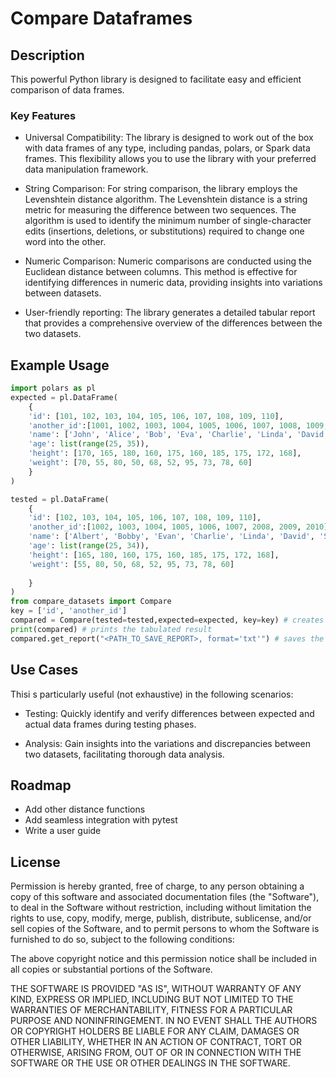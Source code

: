 # Compare Dataframes

## Description
This powerful Python library is designed to facilitate easy and efficient comparison of data frames.


### Key Features
- Universal Compatibility: The library is designed to work out of the box with data frames of any type, including pandas, polars, or Spark data frames. This flexibility allows you to use the library with your preferred data manipulation framework.

- String Comparison: For string comparison, the library employs the Levenshtein distance algorithm. The Levenshtein distance is a string metric for measuring the difference between two sequences. The algorithm is used to identify the minimum number of single-character edits (insertions, deletions, or substitutions) required to change one word into the other.

- Numeric Comparison: Numeric comparisons are conducted using the Euclidean distance between columns. This method is effective for identifying differences in numeric data, providing insights into variations between datasets.

- User-friendly reporting: The library generates a detailed tabular report that provides a comprehensive overview of the differences between the two datasets. 

## Example Usage
```python
import polars as pl
expected = pl.DataFrame(
    {
    'id': [101, 102, 103, 104, 105, 106, 107, 108, 109, 110],
    'another_id':[1001, 1002, 1003, 1004, 1005, 1006, 1007, 1008, 1009, 1010],
    'name': ['John', 'Alice', 'Bob', 'Eva', 'Charlie', 'Linda', 'David', 'Sophie', 'Michael', 'Emma'],
    'age': list(range(25, 35)),
    'height': [170, 165, 180, 160, 175, 160, 185, 175, 172, 168],
    'weight': [70, 55, 80, 50, 68, 52, 95, 73, 78, 60]
    }
)

tested = pl.DataFrame(
    {
    'id': [102, 103, 104, 105, 106, 107, 108, 109, 110],
    'another_id':[1002, 1003, 1004, 1005, 1006, 1007, 2008, 2009, 2010],
    'name': ['Albert', 'Bobby', 'Evan', 'Charlie', 'Linda', 'David', 'Sophie', 'Michael', 'Emma'],
    'age': list(range(25, 34)),
    'height': [165, 180, 160, 175, 160, 185, 175, 172, 168],
    'weight': [55, 80, 50, 68, 52, 95, 73, 78, 60]
        
    }
)
from compare_datasets import Compare
key = ['id', 'another_id']
compared = Compare(tested=tested,expected=expected, key=key) # creates a Compare object
print(compared) # prints the tabulated result
compared.get_report("<PATH_TO_SAVE_REPORT>, format='txt'") # saves the report to a file
```
## Use Cases
Thisi s particularly useful (not exhaustive) in the following scenarios:

- Testing: Quickly identify and verify differences between expected and actual data frames during testing phases.

- Analysis: Gain insights into the variations and discrepancies between two datasets, facilitating thorough data analysis.

## Roadmap
- Add other distance functions
- Add seamless integration with pytest
- Write a user guide

## License
Permission is hereby granted, free of charge, to any person obtaining a copy
of this software and associated documentation files (the "Software"), to deal
in the Software without restriction, including without limitation the rights
to use, copy, modify, merge, publish, distribute, sublicense, and/or sell
copies of the Software, and to permit persons to whom the Software is
furnished to do so, subject to the following conditions:

The above copyright notice and this permission notice shall be included in all
copies or substantial portions of the Software.

THE SOFTWARE IS PROVIDED "AS IS", WITHOUT WARRANTY OF ANY KIND, EXPRESS OR
IMPLIED, INCLUDING BUT NOT LIMITED TO THE WARRANTIES OF MERCHANTABILITY,
FITNESS FOR A PARTICULAR PURPOSE AND NONINFRINGEMENT. IN NO EVENT SHALL THE
AUTHORS OR COPYRIGHT HOLDERS BE LIABLE FOR ANY CLAIM, DAMAGES OR OTHER
LIABILITY, WHETHER IN AN ACTION OF CONTRACT, TORT OR OTHERWISE, ARISING FROM,
OUT OF OR IN CONNECTION WITH THE SOFTWARE OR THE USE OR OTHER DEALINGS IN THE
SOFTWARE.

